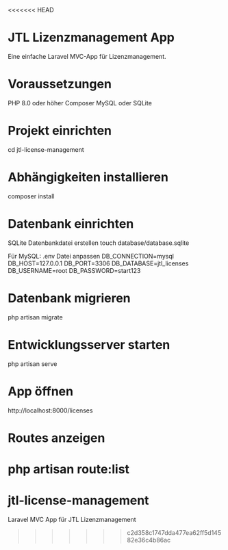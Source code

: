 <<<<<<< HEAD
# JTL Lizenzmanagement App
Eine einfache Laravel MVC-App für Lizenzmanagement.

# Voraussetzungen
PHP 8.0 oder höher
Composer
MySQL oder SQLite

# Projekt einrichten
cd jtl-license-management

# Abhängigkeiten installieren
composer install

# Datenbank einrichten
SQLite Datenbankdatei erstellen
touch database/database.sqlite

Für MySQL:
.env Datei anpassen
DB_CONNECTION=mysql
DB_HOST=127.0.0.1
DB_PORT=3306
DB_DATABASE=jtl_licenses
DB_USERNAME=root
DB_PASSWORD=start123

# Datenbank migrieren
php artisan migrate

# Entwicklungsserver starten
php artisan serve


# App öffnen
http://localhost:8000/licenses

# Routes anzeigen
php artisan route:list
=======
# jtl-license-management
Laravel MVC App für JTL Lizenzmanagement
>>>>>>> c2d358c1747dda477ea62ff5d14582e36c4b86ac
